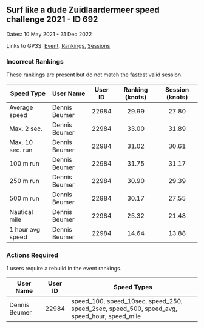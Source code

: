 ## Surf like a dude Zuidlaardermeer speed challenge 2021 - ID 692

Dates: 10 May 2021 - 31 Dec 2022

Links to GP3S: [Event](https://www.gps-speedsurfing.com/default.aspx?mnu=event&val=692), [Rankings](https://www.gps-speedsurfing.com/default.aspx?mnu=eventranking&val=692), [Sessions](https://www.gps-speedsurfing.com/default.aspx?mnu=eventsessions&val=692)

### Incorrect Rankings

These rankings are present but do not match the fastest valid session.

| Speed Type | User Name | User ID | Ranking (knots) | Session (knots) |
| ---------- | --------- | :-----: | :-------------: | :-------------: |
| Average speed | Dennis Beumer | 22984 | 29.99 | 27.80 |
| Max. 2 sec. | Dennis Beumer | 22984 | 33.00 | 31.89 |
| Max. 10 sec. run | Dennis Beumer | 22984 | 31.02 | 30.61 |
| 100 m run | Dennis Beumer | 22984 | 31.75 | 31.17 |
| 250 m run | Dennis Beumer | 22984 | 30.90 | 29.39 |
| 500 m run | Dennis Beumer | 22984 | 30.17 | 27.55 |
| Nautical mile | Dennis Beumer | 22984 | 25.32 | 21.48 |
| 1 hour avg speed | Dennis Beumer | 22984 | 14.64 | 13.88 |

### Actions Required

1 users require a rebuild in the event rankings.

| User Name | User ID | Speed Types |
| --------- | :-----: | ----------- |
| Dennis Beumer | 22984 | speed_100, speed_10sec, speed_250, speed_2sec, speed_500, speed_avg, speed_hour, speed_mile |
